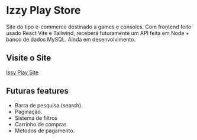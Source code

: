 # Izzy Play Store

Site do tipo e-commerce destinado a games e consoles. Com frontend feito usado React Vite e Tailwind, receberá futuramente um API feita em Node +  banco de dados MySQL.
Ainda em desenvolvimento.

## Visite o Site

[Issy Play Site](https://izzy-play-store-vicente-silvas-projects.vercel.app/)

## Futuras features

- Barra de pesquisa (search).
- Paginação.
- Sistema de filtros
- Carrinho de compras
- Metodos de pagamento.


